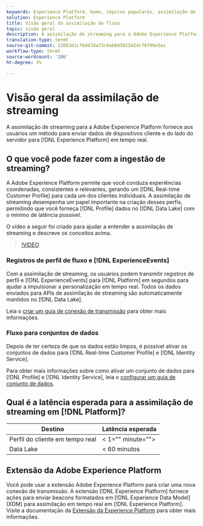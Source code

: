 ```yaml
---
keywords: Experience Platform, home, tópicos populares, assimilação de dados, dados assimilados, streaming, visão geral, assimilação de streaming, latência, latência de streaming;
solution: Experience Platform
title: Visão geral da assimilação de fluxo
topic: visão geral
description: A assimilação de streaming para a Adobe Experience Platform fornece aos usuários um método para enviar dados de dispositivos cliente e do lado do servidor para a Experience Platform em tempo real.
translation-type: tm+mt
source-git-commit: 126b3d1cf6d47da73c6ab045825424cf6f99e5ac
workflow-type: tm+mt
source-wordcount: '286'
ht-degree: 3%

---
```



# Visão geral da assimilação de streaming

A assimilação de streaming para a Adobe Experience Platform fornece aos usuários um método para enviar dados de dispositivos cliente e do lado do servidor para [!DNL Experience Platform] em tempo real.

## O que você pode fazer com a ingestão de streaming?

A Adobe Experience Platform permite que você conduza experiências coordenadas, consistentes e relevantes, gerando um [!DNL Real-time Customer Profile] para cada um dos clientes individuais. A assimilação de streaming desempenha um papel importante na criação desses perfis, permitindo que você forneça [!DNL Profile] dados no [!DNL Data Lake] com o mínimo de latência possível.

O vídeo a seguir foi criado para ajudar a entender a assimilação de streaming e descreve os conceitos acima.

>[!VIDEO](https://video.tv.adobe.com/v/28425?quality=12&learn=on)

### Registros de perfil de fluxo e [!DNL ExperienceEvents]

Com a assimilação de streaming, os usuários podem transmitir registros de perfil e [!DNL ExperienceEvents] para [!DNL Platform] em segundos para ajudar a impulsionar a personalização em tempo real. Todos os dados enviados para APIs de assimilação de streaming são automaticamente mantidos no [!DNL Data Lake].

Leia o [criar um guia de conexão de transmissão](../tutorials/create-streaming-connection.md) para obter mais informações.

### Fluxo para conjuntos de dados

Depois de ter certeza de que os dados estão limpos, é possível ativar os conjuntos de dados para [!DNL Real-time Customer Profile] e [!DNL Identity Service].

Para obter mais informações sobre como ativar um conjunto de dados para [!DNL Profile] e [!DNL Identity Service], leia o [configurar um guia de conjunto de dados](../../profile/tutorials/dataset-configuration.md).

## Qual é a latência esperada para a assimilação de streaming em [!DNL Platform]?

| Destino | Latência esperada |
| --------- | ---------------- |
| Perfil do cliente em tempo real | &lt; 1=&quot;&quot; minute=&quot;&quot;> |
| Data Lake | &lt; 60 minutos |

## Extensão da Adobe Experience Platform

Você pode usar a extensão Adobe Experience Platform para criar uma nova conexão de transmissão. A extensão [!DNL Experience Platform] fornece ações para enviar beacons formatados em [!DNL Experience Data Model] (XDM) para assimilação em tempo real em [!DNL Experience Platform]. Visite a documentação da [Extensão da Experience Platform](https://experienceleague.adobe.com/docs/launch/using/extensions-ref/adobe-extension/adobe-experience-platform-extension.html) para obter mais informações.